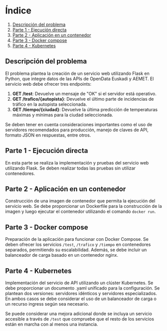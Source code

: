 # Índice

1. [Descripción del problema](#descripción-del-problema)
2. [Parte 1 - Ejecución directa](#parte-1---ejecución-directa)
3. [Parte 2 - Aplicación en un contenedor](#parte-2---aplicación-en-un-contenedor)
4. [Parte 3 - Docker compose](#parte-3---docker-compose)
5. [Parte 4 - Kubernetes](#parte-4---kubernetes)

## Descripción del problema

El problema plantea la creación de un servicio web utilizando Flask en Python, que integre datos de las APIs de OpenData Euskadi y AEMET. El servicio web debe ofrecer tres endpoints:

1. **GET /test**: Devuelve un mensaje de "OK" si el servidor está operativo.
2. **GET /trafico/{autopista}**: Devuelve el último parte de incidencias de tráfico en la autopista seleccionada.
3. **GET /tiempo/{ciudad}**: Devuelve la última predicción de temperaturas máximas y mínimas para la ciudad seleccionada.

Se deben tener en cuenta consideraciones importantes como el uso de servidores recomendados para producción, manejo de claves de API, formato JSON en respuestas, entre otros.

## Parte 1 - Ejecución directa

En esta parte se realiza la implementación y pruebas del servicio web utilizando Flask. Se deben realizar todas las pruebas sin utilizar contenedores.

## Parte 2 - Aplicación en un contenedor

Construcción de una imagen de contenedor que permita la ejecución del servicio web. Se debe proporcionar un Dockerfile para la construcción de la imagen y luego ejecutar el contenedor utilizando el comando `docker run`.

## Parte 3 - Docker compose

Preparación de la aplicación para funcionar con Docker Compose. Se deben ofrecer los servicios `/test`, `/trafico` y `/tiempo` en contenedores separados, permitiendo su escalabilidad. Además, se debe incluir un balanceador de carga basado en un contenedor nginx.

## Parte 4 - Kubernetes

Implementación del servicio de API utilizando un clúster Kubernetes. Se debe proporcionar un documento .yaml unificado para la configuración. Se plantean dos versiones: servidores idénticos y servidores especializados. En ambos casos se debe considerar el uso de un balanceador de carga o un recurso ingress según sea necesario.

Se puede considerar una mejora adicional donde se incluya un servicio accesible a través de `/test` que compruebe que el resto de los servicios están en marcha con al menos una instancia.
